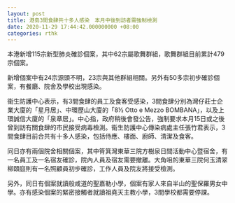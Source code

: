 ```yaml
---
layout: post
title: 港島3間食肆共十多人感染　本月中後到訪者需強制檢測
date: 2020-11-29 17:44:42.000000000 +08:00
categories: rthk
---
```


本港新增115宗新型肺炎確診個案，其中62宗屬歌舞群組，歌舞群組目前累計479宗個案。

新增個案中有24宗源頭不明，23宗與其他群組相關。另外有50多宗初步確診個案，有餐廳、院舍及學校出現感染。

衞生防護中心表示，有3間食肆的員工及食客受感染，3間食肆分別為灣仔莊士企業大廈的「星月居」、中環歷山大廈的「8½ Otto e Mezzo BOMBANA」，以及上環誠信大廈的「泉章居」。中心指，政府稍後會發公告，強制要求本月15日或之後曾到訪有關食肆的市民接受病毒檢測。衞生防護中心傳染病處主任張竹君表示，3間食肆目前合共有十多人感染，包括侍應、樓面、廚師、清潔及食客。

同日亦有兩個院舍相關個案，其中筲箕灣東華三院方樹泉日間活動中心暨宿舍，有一名員工及一名宿友確診，院內人員及宿友需要撤離。大角咀的東華三院何玉清翠柳頤庭則有一名照顧員初步確診，工作人員及院友將接受檢測。

另外，同日有個案就讀般咸道的聖嘉勒小學，個案有家人來自半山的聖保羅男女中學。亦有感染個案的緊密接觸者就讀祖堯天主教小學，3間學校都需要停課。
